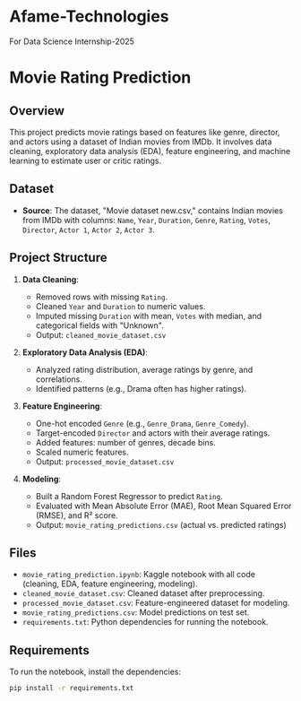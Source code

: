 # Afame-Technologies
For Data Science Internship-2025
# Movie Rating Prediction

## Overview
This project predicts movie ratings based on features like genre, director, and actors using a dataset of Indian movies from IMDb. It involves data cleaning, exploratory data analysis (EDA), feature engineering, and machine learning to estimate user or critic ratings.

## Dataset
- **Source**: The dataset, "Movie dataset new.csv," contains Indian movies from IMDb with columns: `Name`, `Year`, `Duration`, `Genre`, `Rating`, `Votes`, `Director`, `Actor 1`, `Actor 2`, `Actor 3`.

## Project Structure
1. **Data Cleaning**:
   - Removed rows with missing `Rating`.
   - Cleaned `Year` and `Duration` to numeric values.
   - Imputed missing `Duration` with mean, `Votes` with median, and categorical fields with "Unknown".
   - Output: `cleaned_movie_dataset.csv`

2. **Exploratory Data Analysis (EDA)**:
   - Analyzed rating distribution, average ratings by genre, and correlations.
   - Identified patterns (e.g., Drama often has higher ratings).

3. **Feature Engineering**:
   - One-hot encoded `Genre` (e.g., `Genre_Drama`, `Genre_Comedy`).
   - Target-encoded `Director` and actors with their average ratings.
   - Added features: number of genres, decade bins.
   - Scaled numeric features.
   - Output: `processed_movie_dataset.csv`

4. **Modeling**:
   - Built a Random Forest Regressor to predict `Rating`.
   - Evaluated with Mean Absolute Error (MAE), Root Mean Squared Error (RMSE), and R² score.
   - Output: `movie_rating_predictions.csv` (actual vs. predicted ratings)

## Files
- `movie_rating_prediction.ipynb`: Kaggle notebook with all code (cleaning, EDA, feature engineering, modeling).
- `cleaned_movie_dataset.csv`: Cleaned dataset after preprocessing.
- `processed_movie_dataset.csv`: Feature-engineered dataset for modeling.
- `movie_rating_predictions.csv`: Model predictions on test set.
- `requirements.txt`: Python dependencies for running the notebook.

## Requirements
To run the notebook, install the dependencies:
```bash
pip install -r requirements.txt

